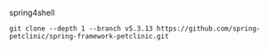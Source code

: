 spring4shell

```
git clone --depth 1 --branch v5.3.13 https://github.com/spring-petclinic/spring-framework-petclinic.git
```
